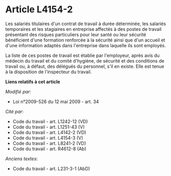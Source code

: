# Article L4154-2

Les salariés titulaires d'un contrat de travail à durée déterminée, les salariés temporaires et les stagiaires en entreprise
affectés à des postes de travail présentant des risques particuliers pour leur santé ou leur sécurité bénéficient d'une
formation renforcée à la sécurité ainsi que d'un accueil et d'une information adaptés dans l'entreprise dans laquelle ils
sont employés.

La liste de ces postes de travail est établie par l'employeur, après avis du médecin du travail et du comité d'hygiène, de
sécurité et des conditions de travail ou, à défaut, des délégués du personnel, s'il en existe. Elle est tenue à la
disposition de l'inspecteur du travail.

**Liens relatifs à cet article**

_Modifié par_:

  - Loi n°2009-526 du 12 mai 2009 - art. 34

_Cité par_:

  - Code du travail - art. L1242-12 (VD)
  - Code du travail - art. L1251-43 (V)
  - Code du travail - art. L4142-2 (VD)
  - Code du travail - art. L4154-3 (V)
  - Code du travail - art. L8241-2 (VD)
  - Code du travail - art. R4612-8 (Ab)

_Anciens textes_:

  - Code du travail - art. L231-3-1 (AbD)
